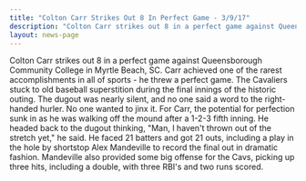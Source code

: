 ```yaml
---
title: "Colton Carr Strikes Out 8 In Perfect Game - 3/9/17"
description: "Colton Carr strikes out 8 in a perfect game against Queensborough Community College in Myrtle Beach, SC"
layout: news-page
---
```

Colton Carr strikes out 8 in a perfect game against Queensborough Community College in Myrtle Beach, SC. Carr achieved one of the rarest accomplishments in all of sports - he threw a perfect game. The Cavaliers stuck to old baseball superstition during the final innings of the historic outing. The dugout was nearly silent, and no one said a word to the right-handed hurler. No one wanted to jinx it. For Carr, the potential for perfection sunk in as he was walking off the mound after a 1-2-3 fifth inning. He headed back to the dugout thinking, "Man, I haven't thrown out of the stretch yet," he said. He faced 21 batters and got 21 outs, including a play in the hole by shortstop Alex Mandeville to record the final out in dramatic fashion. Mandeville also provided some big offense for the Cavs, picking up three hits, including a double, with three RBI's and two runs scored.
